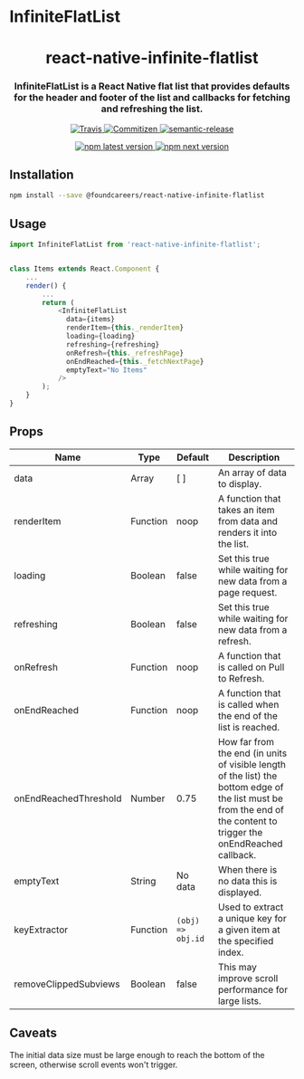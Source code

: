 # InfiniteFlatList

<h1 align="center" style="border-bottom: none;">react-native-infinite-flatlist</h1>

<h3 align="center">InfiniteFlatList is a React Native flat list that provides defaults for the header and footer of the list and callbacks
                   for fetching and refreshing the list.</h3>
<p align="center">
  <a href="https://travis-ci.com/foundcareers/react-native-infinite-flatlist">
    <img alt="Travis" src="https://img.shields.io/travis/semantic-release/semantic-release/caribou.svg">
  </a>
  <a href="http://commitizen.github.io/cz-cli/">
    <img alt="Commitizen" src="https://img.shields.io/badge/commitizen-friendly-brightgreen.svg">
  </a>
  <a href="#badge">
    <img alt="semantic-release" src="https://img.shields.io/badge/%20%20%F0%9F%93%A6%F0%9F%9A%80-semantic--release-e10079.svg">
  </a>
</p>
<p align="center">
  <a href="https://www.npmjs.com/package/@foundcareers/react-native-infinite-flatlist">
    <img alt="npm latest version" src="https://img.shields.io/npm/v/@foundcareers/react-native-infinite-flatlist/latest.svg">
  </a>
  <a href="https://www.npmjs.com/package/@foundcareers/react-native-infinite-flatlist">
    <img alt="npm next version" src="https://img.shields.io/npm/v/@foundcareers/react-native-infinite-flatlist/next.svg">
  </a>
</p>


## Installation

```sh
npm install --save @foundcareers/react-native-infinite-flatlist
```

## Usage


```js
import InfiniteFlatList from 'react-native-infinite-flatlist';


class Items extends React.Component {
    ...
    render() {
        ...
        return (
            <InfiniteFlatList
              data={items}
              renderItem={this._renderItem}
              loading={loading}
              refreshing={refreshing}
              onRefresh={this._refreshPage}
              onEndReached={this._fetchNextPage}
              emptyText="No Items"
            />
        );
    }
}
```

## Props

| Name  | Type | Default | Description |
|---|---|---|---|
|data|Array|[ ]|An array of data to display.|
|renderItem|Function|noop|A function that takes an item from data and renders it into the list.|
|loading|Boolean|false|Set this true while waiting for new data from a page request.|
|refreshing|Boolean|false|Set this true while waiting for new data from a refresh.|
|onRefresh|Function|noop|A function that is called on Pull to Refresh.|
|onEndReached|Function|noop|A function that is called when the end of the list is reached.|
|onEndReachedThreshold|Number|0.75|How far from the end (in units of visible length of the list) the bottom edge of the list must be from the end of the content to trigger the onEndReached callback.|
|emptyText|String|No data|When there is no data this is displayed.|
|keyExtractor|Function|`(obj) => obj.id`|Used to extract a unique key for a given item at the specified index.|
|removeClippedSubviews|Boolean|false|This may improve scroll performance for large lists.|

## Caveats
The initial data size must be large enough to reach the bottom of the screen, otherwise scroll events won't trigger.
